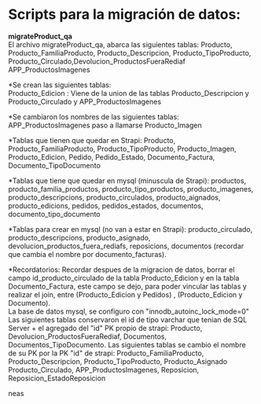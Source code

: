 # Scripts para la migración de datos:  

**migrateProduct_qa**  
El archivo migrateProduct_qa, abarca las siguientes tablas: 
Producto, Producto_FamiliaProducto, Producto_Descripcion, Producto_TipoProducto, Producto_Circulado,Devolucion_ProductosFueraRediaf
APP_ProductosImagenes

*Se crean las siguientes tablas:  
Producto_Edicion : Viene de la union de las tablas Producto_Descripcion y Producto_Circulado y APP_ProductosImagenes


*Se cambiaron los nombres de las siguientes tablas:  
APP_ProductosImagenes paso a llamarse Producto_Imagen  


*Tablas que tienen que quedar en Strapi:
Producto, Producto_FamiliaProducto, Producto_TipoProducto, Producto_Imagen, Producto_Edicion, Pedido, Pedido_Estado, Documento_Factura, Documento_TipoDocumento

*Tablas que tiene que quedar en mysql (minuscula de Strapi):
productos, producto_familia_productos, producto_tipo_productos,  producto_imagenes, producto_descripcions, producto_circulados, producto_aignados, producto_edicions, pedidos, pedidos_estados, documentos, documento_tipo_documento

*Tablas para crear en mysql (no van a estar en Strapi): producto_circulado, producto_descripcions, producto_asignado, devolucion_productos_fuera_rediafs, reposicions, documentos (recordar que cambia el nombre por documento_facturas).

*Recordatorios: Recordar despues de la migracion de datos, borrar el campo id_producto_circulado de la tabla Producto_Edicion y en la tabla Documento_Factura, este campo se dejo, para poder vincular las tablas y realizar el join, entre (Producto_Edicion y Pedidos) , (Producto_Edicion y Documento).  
La base de datos mysql, se configuro con "innodb_autoinc_lock_mode=0"
Las siguientes tablas conservaron el id de tipo varchar que tenian de SQL Server + el agregado del "id" PK propio de strapi: Producto, Devolucion_ProductosFueraRediaf, Documentos, Documentos_TipoDocumento.
Las siguientes tablas se cambio el nombre de su PK por la PK "id" de strapi:  Producto_FamiliaProducto, Producto_Descripcion, Producto_TipoProducto, Producto_Asignado
Producto_Circulado, APP_ProductosImagenes, Reposicion, Reposicion_EstadoReposicion

neas 

   

